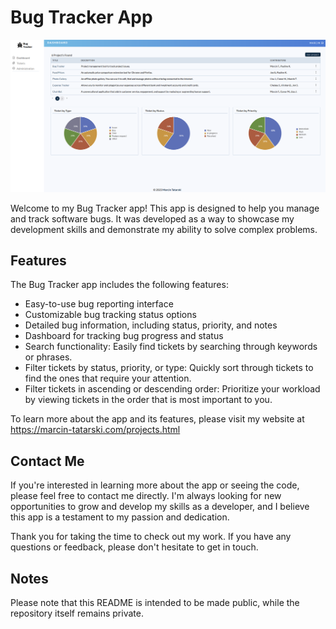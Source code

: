 # Bug Tracker App

<p style="text-align:center;">
    <img src="./img/bug-tracker.png" alt="bug tracker" />
</p>

Welcome to my Bug Tracker app! This app is designed to help you manage and track software bugs. It was developed as a way to showcase my development skills and demonstrate my ability to solve complex problems.

## Features
The Bug Tracker app includes the following features:
- Easy-to-use bug reporting interface
- Customizable bug tracking status options
- Detailed bug information, including status, priority, and notes
- Dashboard for tracking bug progress and status
- Search functionality: Easily find tickets by searching through keywords or phrases.
- Filter tickets by status, priority, or type: Quickly sort through tickets to find the ones that require your attention.
- Filter tickets in ascending or descending order: Prioritize your workload by viewing tickets in the order that is most important to you.

To learn more about the app and its features, please visit my website at https://marcin-tatarski.com/projects.html

## Contact Me
If you're interested in learning more about the app or seeing the code, please feel free to contact me directly. I'm always looking for new opportunities to grow and develop my skills as a developer, and I believe this app is a testament to my passion and dedication.

Thank you for taking the time to check out my work. If you have any questions or feedback, please don't hesitate to get in touch.

## Notes
Please note that this README is intended to be made public, while the repository itself remains private.
